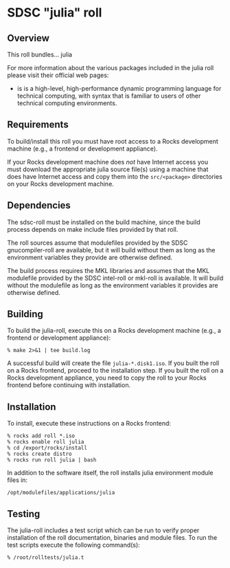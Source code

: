 # SDSC "julia" roll

## Overview

This roll bundles... julia 

For more information about the various packages included in the julia roll please visit their official web pages:

- <a href="http://julialang.org" target="_blank"></a> is is a high-level, high-performance dynamic programming language for technical computing, with syntax that is familiar to users of other technical computing environments.


## Requirements

To build/install this roll you must have root access to a Rocks development
machine (e.g., a frontend or development appliance).

If your Rocks development machine does *not* have Internet access you must
download the appropriate julia source file(s) using a machine that does
have Internet access and copy them into the `src/<package>` directories on your
Rocks development machine.


## Dependencies

The sdsc-roll must be installed on the build machine, since the build process
depends on make include files provided by that roll.

The roll sources assume that modulefiles provided by the SDSC gnucompiler-roll
are available, but it will build without them as long as the environment
variables they provide are otherwise defined.

The build process requires the MKL libraries and assumes that the MKL
modulefile provided by the SDSC intel-roll or mkl-roll is available.  It will build without
the modulefile as long as the environment variables it provides are otherwise
defined.


## Building

To build the julia-roll, execute this on a Rocks development
machine (e.g., a frontend or development appliance):

```shell
% make 2>&1 | tee build.log
```

A successful build will create the file `julia-*.disk1.iso`.  If you built
the roll on a Rocks frontend, proceed to the installation step. If you built the
roll on a Rocks development appliance, you need to copy the roll to your Rocks
frontend before continuing with installation.


## Installation

To install, execute these instructions on a Rocks frontend:

```shell
% rocks add roll *.iso
% rocks enable roll julia
% cd /export/rocks/install
% rocks create distro
% rocks run roll julia | bash
```

In addition to the software itself, the roll installs julia environment
module files in:

```shell
/opt/modulefiles/applications/julia
```


## Testing

The julia-roll includes a test script which can be run to verify proper
installation of the roll documentation, binaries and module files. To
run the test scripts execute the following command(s):

```shell
% /root/rolltests/julia.t 
```
